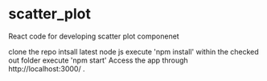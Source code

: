 # scatter_plot
React code for developing scatter plot componenet

clone the repo 
intsall latest node js
execute 'npm install' within the checked out folder
execute 'npm start'
Access the app through http://localhost:3000/ .
